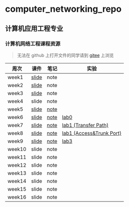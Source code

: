 # computer_networking_repo

## 计算机应用工程专业

### 计算机网络工程课程资源

> 无法在 github 上打开文件的同学请到 [gitee](https://gitee.com/hingsmy/computer_networking_repo) 上浏览

| 周次   |                                           课件                                            |                                                                                                                                                     笔记 | 实验                                                                                               |
| ------ | :---------------------------------------------------------------------------------------: | -------------------------------------------------------------------------------------------------------------------------------------------------------: | -------------------------------------------------------------------------------------------------- |
| week1  |    [slide](https://github.com/hingsmy/computer_networking_repo/tree/main/slides/week1)    |                                                                                                                                                     note |
| week2  |    [slide](https://github.com/hingsmy/computer_networking_repo/tree/main/slides/week2)    |                                                                                                                                                     note |
| week3  |  [slide](https://github.com/hingsmy/computer_networking_repo/blob/main/slides/week3.pdf)  |                                                                                                                                                     note |
| week4  |                                           slide                                           |                                                                                                                                                     note |
| week5  |  [slide](https://github.com/hingsmy/computer_networking_repo/blob/main/slides/week5.pdf)  | [note](https://github.com/hingsmy/computer_networking_repo/blob/main/notes/2020%20%E5%B9%B4%2010%20%E6%9C%88%2012%20%E6%97%A5%20%E7%AC%AC5%E5%91%A8.pdf) |
| week6  |  [slide](https://github.com/hingsmy/computer_networking_repo/blob/main/slides/week6.pdf)  | [note](https://github.com/hingsmy/computer_networking_repo/blob/main/notes/2020%20%E5%B9%B4%2010%20%E6%9C%88%2019%20%E6%97%A5%20%E7%AC%AC6%E5%91%A8.pdf) | [lab0](https://github.com/hingsmy/computer_networking_repo/tree/main/lab/lab0)                     |
| week7  | [slide](https://github.com/hingsmy/computer_networking_repo/blob/main/slides/week7-8.pdf) | [note](https://github.com/hingsmy/computer_networking_repo/blob/main/notes/2020%20%E5%B9%B4%2010%20%E6%9C%88%2026%20%E6%97%A5%20%E7%AC%AC7%E5%91%A8.pdf) | [lab1 (Transfer Path)](https://github.com/hingsmy/computer_networking_repo/tree/main/lab/lab1)     |
| week8  | [slide](https://github.com/hingsmy/computer_networking_repo/blob/main/slides/week7-8.pdf) |  [note](https://github.com/hingsmy/computer_networking_repo/blob/main/notes/2020%20%E5%B9%B4%2011%20%E6%9C%88%202%20%E6%97%A5%20%E7%AC%AC8%E5%91%A8.pdf) | [lab1 (Access&Trunk Port)](https://github.com/hingsmy/computer_networking_repo/tree/main/lab/lab1) |
| week9  |  [slide](https://github.com/hingsmy/computer_networking_repo/blob/main/slides/week9.pdf)  |  [note](https://github.com/hingsmy/computer_networking_repo/blob/main/notes/2020%20%E5%B9%B4%2011%20%E6%9C%88%209%20%E6%97%A5%20%E7%AC%AC9%E5%91%A8.pdf) | [lab3](https://github.com/hingsmy/computer_networking_repo/tree/main/lab/lab3)                     |
| week10 |                                           slide                                           |                                                                                                                                                     note |
| week11 |                                           slide                                           |                                                                                                                                                     note |
| week12 |                                           slide                                           |                                                                                                                                                     note |
| week13 |                                           slide                                           |                                                                                                                                                     note |
| week14 |                                           slide                                           |                                                                                                                                                     note |
| week15 |                                           slide                                           |                                                                                                                                                     note |
| week16 |                                           slide                                           |                                                                                                                                                     note |
